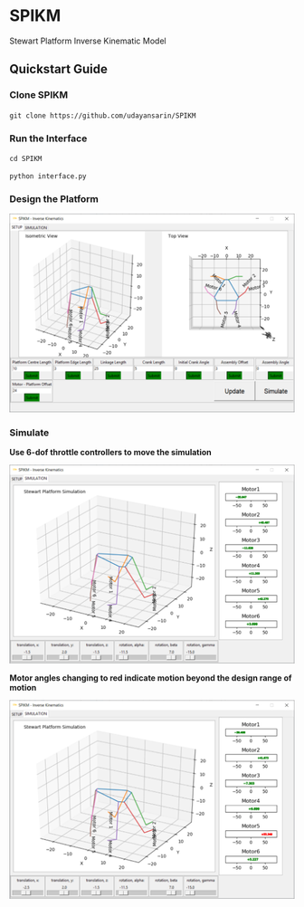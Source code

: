 # SPIKM
Stewart Platform Inverse Kinematic Model

## Quickstart Guide

### Clone SPIKM

`git clone https://github.com/udayansarin/SPIKM`

### Run the Interface
`cd SPIKM`

`python interface.py`

### Design the Platform

![Platform Design](tmp/setup.png)

### Simulate

**Use 6-dof throttle controllers to move the simulation**

![Simulation Output](tmp/simulate.png)

**Motor angles changing to red indicate motion beyond the design range of motion**

![Incompatible Output](tmp/incompatible.png)

